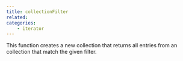 ```yaml
---
title: collectionFilter
related:
categories:
    - iterator
---
```


This function creates a new collection that returns all entries from an collection that match the given filter.